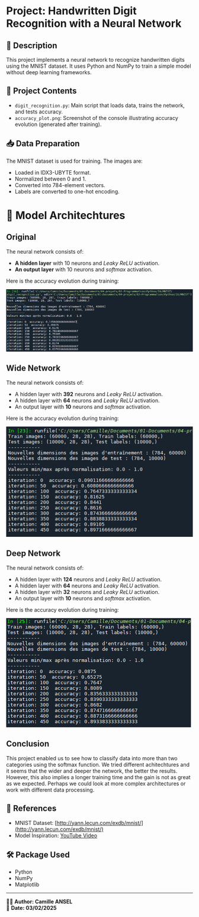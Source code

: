 # Project: Handwritten Digit Recognition with a Neural Network

## 📌 Description
This project implements a neural network to recognize handwritten digits using the MNIST dataset. It uses Python and NumPy to train a simple model without deep learning frameworks.

## 📂 Project Contents
- `digit_recognition.py`: Main script that loads data, trains the network, and tests accuracy.
- `accuracy_plot.png`: Screenshot of the console illustrating accuracy evolution (generated after training).

## 📥 Data Preparation
The MNIST dataset is used for training. The images are:
- Loaded in IDX3-UBYTE format.
- Normalized between 0 and 1.
- Converted into 784-element vectors.
- Labels are converted to one-hot encoding.

# 🧠 Model Architechtures
## Original
The neural network consists of:
- **A hidden layer** with 10 neurons and *Leaky ReLU* activation.
- **An output layer** with 10 neurons and *softmax* activation.

Here is the accuracy evolution during training:

![Console screenshot that show an accuracy of 84% after 450 gradient descent](Results/digit_reco_v1_results.png)

## Wide Network
The neural network consists of:
- A hidden layer with **392** neurons and *Leaky ReLU* activation.
- A hidden layer with **64** neurons and *Leaky ReLU* activation.
- An output layer with **10** neurons and *softmax* activation.

Here is the accuracy evolution during training:

![Console screenshot that show an accuracy of 90% after 450 gradient descent](Results/digit_reco_v2_results.png)

## Deep Network
The neural network consists of:
- A hidden layer with **124** neurons and *Leaky ReLU* activation.
- A hidden layer with **64** neurons and *Leaky ReLU* activation.
- A hidden layer with **32** neurons and *Leaky ReLU* activation.
- An output layer with **10** neurons and *softmax* activation.

Here is the accuracy evolution during training:

![Console screenshot that show an accuracy of 89% after 450 gradient descent](Results/digit_reco_v3_results.png)

## Conclusion
This project enabled us to see how to classify data into more than two categories using the softmax function. We tried different achitechtures and it seems that the wider and deeper the network, the better the results. However, this also implies a longer training time and the gain is not as great as we expected. Perhaps we could look at more complex architectures or work with different data processing.

## 📜 References
- MNIST Dataset: [http://yann.lecun.com/exdb/mnist/](http://yann.lecun.com/exdb/mnist/)
- Model Inspiration: [YouTube Video](https://www.youtube.com/watch?v=w8yWXqWQYmU)

## 🛠 Package Used
- Python
- NumPy
- Matplotlib

---
👨‍💻 **Author: Camille ANSEL**  
📅 **Date: 03/02/2025**

